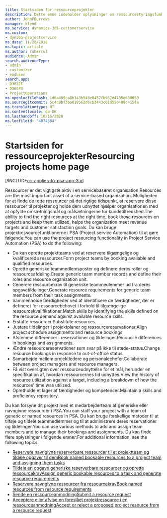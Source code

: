 ```yaml
---
title: Startsiden for ressourceprojekter
description: Dette emne indeholder oplysninger om ressourcestyringsfunktionerne i Project Service Automation (PSA) til Dynamics 365.
author: JohnPBurrows
manager: kfend
ms.service: dynamics-365-customerservice
ms.custom:
- dyn365-projectservice
ms.date: 11/28/2018
ms.topic: article
ms.author: ruhercul
audience: Admin
search.audienceType:
- admin
- customizer
- enduser
search.app:
- D365CE
- D365PS
- ProjectOperations
ms.openlocfilehash: 1d6a499ca8b143b549e0457fb967e4795e608050
ms.sourcegitcommit: 5c4c9bf3ba018562d6cb3443c01d550489c415fa
ms.translationtype: HT
ms.contentlocale: da-DK
ms.lasthandoff: 10/16/2020
ms.locfileid: "4074384"
---
```

# <a name="resourcing-projects-home-page"></a><span data-ttu-id="15fdf-103">Startsiden for ressourceprojekter</span><span class="sxs-lookup"><span data-stu-id="15fdf-103">Resourcing projects home page</span></span>

[!INCLUDE[cc-applies-to-psa-app-3.x](../includes/cc-applies-to-psa-app-3x.md)]

<span data-ttu-id="15fdf-104">Ressourcer er det vigtigste aktiv i en servicebaseret organisation.</span><span class="sxs-lookup"><span data-stu-id="15fdf-104">Resources are the most important asset of a service-based organization.</span></span> <span data-ttu-id="15fdf-105">Muligheden for at finde de rette ressourcer på det rigtige tidspunkt, at reservere disse ressourcer til projekter og holde dem udnyttet hjælper organisationen med at opfylde omsætningsmål og målsætningerne for kundetilfredshed.</span><span class="sxs-lookup"><span data-stu-id="15fdf-105">The ability to find the right resources at the right time, book those resources on projects and keep them utilized, helps the organization meet revenue targets and customer satisfaction goals.</span></span> <span data-ttu-id="15fdf-106">Du kan bruge projektressourcefunktionerne i PSA (Project service Automation) til at gøre følgende:</span><span class="sxs-lookup"><span data-stu-id="15fdf-106">You can use the project resourcing functionality in Project Service Automation (PSA) to do the following:</span></span>

- <span data-ttu-id="15fdf-107">Du kan oprette projektteams ved at reservere tilgængelige og kvalificerede ressourcer.</span><span class="sxs-lookup"><span data-stu-id="15fdf-107">Form project teams by booking available and qualified resources.</span></span>
- <span data-ttu-id="15fdf-108">Oprette generiske teammedlemsposter og definere deres roller og ressourceafdeling.</span><span class="sxs-lookup"><span data-stu-id="15fdf-108">Create generic team member records and define their roles and resource organization unit.</span></span>
- <span data-ttu-id="15fdf-109">Generere ressourcekrav til generiske teammedlemmer ud fra deres opgavetildelinger.</span><span class="sxs-lookup"><span data-stu-id="15fdf-109">Generate resource requirements for generic team members from their task assignments.</span></span>
- <span data-ttu-id="15fdf-110">Sammenholde færdigheder ved at identificere de færdigheder, der er defineret for ressourcebehovet i forhold til tilgængelige ressourcekvalifikationer.</span><span class="sxs-lookup"><span data-stu-id="15fdf-110">Match skills by identifying the skills defined on the resource demand against available resource skills.</span></span>
- <span data-ttu-id="15fdf-111">Erstatte ressourcer.</span><span class="sxs-lookup"><span data-stu-id="15fdf-111">Substitute resources.</span></span>
- <span data-ttu-id="15fdf-112">Justere tildelinger i projektplaner og ressourcereservationer.</span><span class="sxs-lookup"><span data-stu-id="15fdf-112">Align project schedule assignments and resource bookings.</span></span>
- <span data-ttu-id="15fdf-113">Afstemme differencer i reservationer og tildelinger.</span><span class="sxs-lookup"><span data-stu-id="15fdf-113">Reconcile differences in bookings and assignments.</span></span>
- <span data-ttu-id="15fdf-114">Ændre ressourcereservationer som svar på ikke til stede-status.</span><span class="sxs-lookup"><span data-stu-id="15fdf-114">Change resource bookings in response to out-of-office status.</span></span>
- <span data-ttu-id="15fdf-115">Samarbejde mellem projektledere og personalechefer.</span><span class="sxs-lookup"><span data-stu-id="15fdf-115">Collaborate between project managers and resource managers.</span></span>
- <span data-ttu-id="15fdf-116">Få vist oversigten over ressourceudnyttelse for et mål, herunder en specifikation af, hvordan ressourcernes tid udnyttes.</span><span class="sxs-lookup"><span data-stu-id="15fdf-116">View the history of resource utilization against a target, including a breakdown of how the resources' time was utilized.</span></span>
- <span data-ttu-id="15fdf-117">Opretholde et lager af færdigheder og kompetencer.</span><span class="sxs-lookup"><span data-stu-id="15fdf-117">Maintain a skills and proficiency repository.</span></span>


<span data-ttu-id="15fdf-118">Du kan forsyne dit projekt med et medarbejderteam af generiske eller navngivne ressourcer i PSA.</span><span class="sxs-lookup"><span data-stu-id="15fdf-118">You can staff your project with a team of generic or named resources in PSA.</span></span> <span data-ttu-id="15fdf-119">Du kan bruge forskellige metoder til at tilføje og tildele teammedlemmer og til at administrere deres reservationer og tildelinger.</span><span class="sxs-lookup"><span data-stu-id="15fdf-119">You can use various methods to add and assign team members and to manage their bookings and assignments.</span></span> <span data-ttu-id="15fdf-120">Du kan finde flere oplysninger i følgende emner:</span><span class="sxs-lookup"><span data-stu-id="15fdf-120">For additional information, see the following topics:</span></span>

- [<span data-ttu-id="15fdf-121">Reservere navngivne reserverbare ressourcer til et projektteam og tildele opgaver til dem</span><span class="sxs-lookup"><span data-stu-id="15fdf-121">Book named bookable resources to a project team and assigning them tasks</span></span>](assign-named-bookable-resource.md)
- [<span data-ttu-id="15fdf-122">Tildele en opgave generiske reserverbare ressourcer og oprette ressourcekrav</span><span class="sxs-lookup"><span data-stu-id="15fdf-122">Assign generic bookable resources to a task and generate resource requirements</span></span>](assign-generic-bookable-resource.md)
- [<span data-ttu-id="15fdf-123">Reservere navngivne ressourcer fra ressourcekrav</span><span class="sxs-lookup"><span data-stu-id="15fdf-123">Book named resources from resource requirements</span></span>](book-named-resource.md)
- [<span data-ttu-id="15fdf-124">Sende en ressourceanmodning</span><span class="sxs-lookup"><span data-stu-id="15fdf-124">Submit a resource request</span></span>](submit-resource-request.md)
- [<span data-ttu-id="15fdf-125">Acceptere eller afvise en foreslået projektressource i en ressourceanmodning</span><span class="sxs-lookup"><span data-stu-id="15fdf-125">Accept or reject a proposed project resource from a resource request</span></span>](accept-reject-proposed-resource.md)
